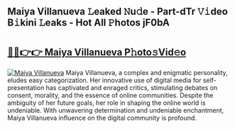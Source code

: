 ## Maiya Villanueva 𝙻eaked 𝙽u𝚍e - Part-dTr 𝚅𝚒deo B𝚒kini 𝙻eaks - Hot All 𝙿hotos jF0bA

# <h2><a href="http://ld6x34r.urlbe.top/?page=Maiya+Villanueva">🔗🔗👉👉 Maiya Villanueva P𝚑oto𝚜Vid𝚎o</a></h2>

[![Maiya Villanueva](https://i.imgur.com/eBuTRDB.gif)](http://ld6x34r.urlbe.top/?page=Maiya+Villanueva)
Maiya Villanueva, a complex and enigmatic personality, eludes easy categorization. Her innovative use of digital media for self-presentation has captivated and enraged critics, stimulating debates on consent, morality, and the essence of online communities. Despite the ambiguity of her future goals, her role in shaping the online world is undeniable. With unwavering determination and undeniable enchantment, Maiya Villanueva influence on the digital community is profound.
